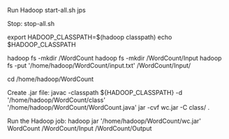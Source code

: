 Run Hadoop
start-all.sh
jps

Stop: stop-all.sh

export HADOOP_CLASSPATH=$(hadoop classpath)
echo $HADOOP_CLASSPATH

hadoop fs -mkdir /WordCount
hadoop fs -mkdir /WordCount/Input
hadoop fs -put '/home/hadoop/WordCount/input.txt' /WordCount/Input/

cd /home/hadoop/WordCount

Create .jar file:
javac -classpath ${HADOOP_CLASSPATH} -d '/home/hadoop/WordCount/class' '/home/hadoop/WordCount/WordCount.java'
jar -cvf wc.jar -C class/ .

Run the Hadoop job: hadoop jar '/home/hadoop/WordCount/wc.jar' WordCount /WordCount/Input /WordCount/Output
